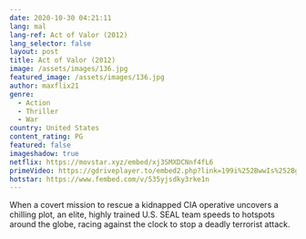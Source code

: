 ```yaml
---
date: 2020-10-30 04:21:11
lang: mal
lang-ref: Act of Valor (2012)
lang_selector: false
layout: post
title: Act of Valor (2012)
image: /assets/images/136.jpg
featured_image: /assets/images/136.jpg
author: maxflix21
genre:
  - Action
  - Thriller
  - War
country: United States
content_rating: PG
featured: false
imageshadow: true
netflix: https://movstar.xyz/embed/xj3SMXDCNnf4fL6
primeVideo: https://gdriveplayer.to/embed2.php?link=199i%252BwwIs%252BglZUSQSj5sAQ3%252BVTXbd06Co64lmgiCFQCPj3CPf%252FjzcFfwl%252BWVCtcobJ9yoilnhZ%252Bv4B1uV8FKMzGfQDiXCCietypOFAdqOkr6UQy4mZmx7HkWfXKKZTX7MpaHqp8yEfX%252BXNnPnsKoAFogOIuFzorTapsmbRAiRUNT3pv9h64eSQRnoEG5BVzaw%253D
hotstar: https://www.fembed.com/v/535yjsdky3rke1n
---
```

When a covert mission to rescue a kidnapped CIA operative uncovers a chilling plot, an elite, highly trained U.S. SEAL team speeds to hotspots around the globe, racing against the clock to stop a deadly terrorist attack.